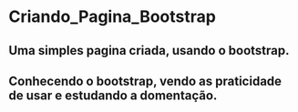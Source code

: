 # Criando_Pagina_Bootstrap
## Uma simples pagina criada, usando o bootstrap.
## Conhecendo o bootstrap, vendo as praticidade de usar e estudando a domentação.
